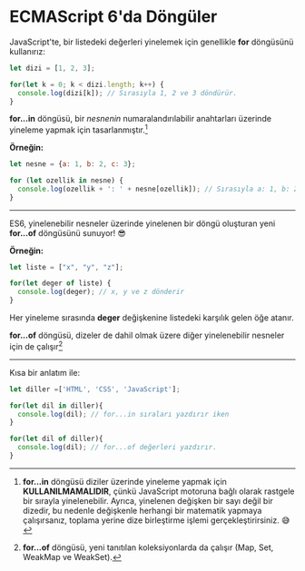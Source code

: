 # ECMAScript 6'da Döngüler

JavaScript'te, bir listedeki değerleri yinelemek için genellikle **for** döngüsünü kullanırız:

```javascript
let dizi = [1, 2, 3];

for(let k = 0; k < dizi.length; k++) {
  console.log(dizi[k]); // Sırasıyla 1, 2 ve 3 döndürür.
}
```

**for...in** döngüsü, bir *nesnenin* numaralandırılabilir anahtarları üzerinde yineleme yapmak için tasarlanmıştır.[^1]

**Örneğin:**

```javascript
let nesne = {a: 1, b: 2, c: 3};

for (let ozellik in nesne) {
  console.log(ozellik + ': ' + nesne[ozellik]); // Sırasıyla a: 1, b: 2 ve c: 3 yazar.
}
```

  [^1]: **for...in** döngüsü diziler üzerinde yineleme yapmak için **KULLANILMAMALIDIR**, çünkü JavaScript motoruna bağlı olarak rastgele bir sırayla yinelenebilir. Ayrıca, yinelenen değişken bir sayı değil bir dizedir, bu nedenle değişkenle herhangi bir matematik yapmaya çalışırsanız, toplama yerine dize birleştirme işlemi gerçekleştirirsiniz. 😅
  
<hr>

ES6, yinelenebilir nesneler üzerinde yinelenen bir döngü oluşturan yeni **for...of** döngüsünü sunuyor! 😎

**Örneğin:**

```javascript
let liste = ["x", "y", "z"];

for(let deger of liste) {
  console.log(deger); // x, y ve z dönderir 
}
```

Her yineleme sırasında **deger** değişkenine listedeki karşılık gelen öğe atanır.

**for...of** döngüsü, dizeler de dahil olmak üzere diğer yinelenebilir nesneler için de çalışır[^2]

  [^2]: **for...of** döngüsü, yeni tanıtılan koleksiyonlarda da çalışır (Map, Set, WeakMap ve WeakSet).
  
<hr>

Kısa bir anlatım ile:

```javascript
let diller =['HTML', 'CSS', 'JavaScript'];

for(let dil in diller){
  console.log(dil); // for...in sıraları yazdırır iken
}

for(let dil of diller){
  console.log(dil); // for...of değerleri yazdırır. 
}
```

